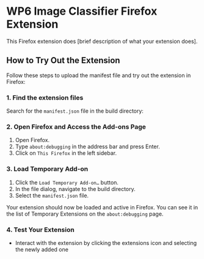 # WP6 Image Classifier Firefox Extension

This Firefox extension does [brief description of what your extension does].

## How to Try Out the Extension

Follow these steps to upload the manifest file and try out the extension in Firefox:

### 1. Find the extension files
Search for the `manifest.json` file in the build directory:

### 2. Open Firefox and Access the Add-ons Page
1. Open Firefox.
2. Type `about:debugging` in the address bar and press Enter.
3. Click on `This Firefox` in the left sidebar.

### 3. Load Temporary Add-on
1. Click the `Load Temporary Add-on…` button.
2. In the file dialog, navigate to the build directory.
3. Select the `manifest.json` file.

Your extension should now be loaded and active in Firefox. You can see it in the list of Temporary Extensions on the `about:debugging` page.

### 4. Test Your Extension
- Interact with the extension by clicking the extensions icon and selecting the newly added one

